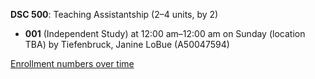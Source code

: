 **DSC 500**: Teaching Assistantship (2–4 units, by 2)

- **001** (Independent Study) at 12:00 am–12:00 am on Sunday (location TBA) by Tiefenbruck, Janine LoBue (A50047594)

[Enrollment numbers over time](./DSC500.tsv)
